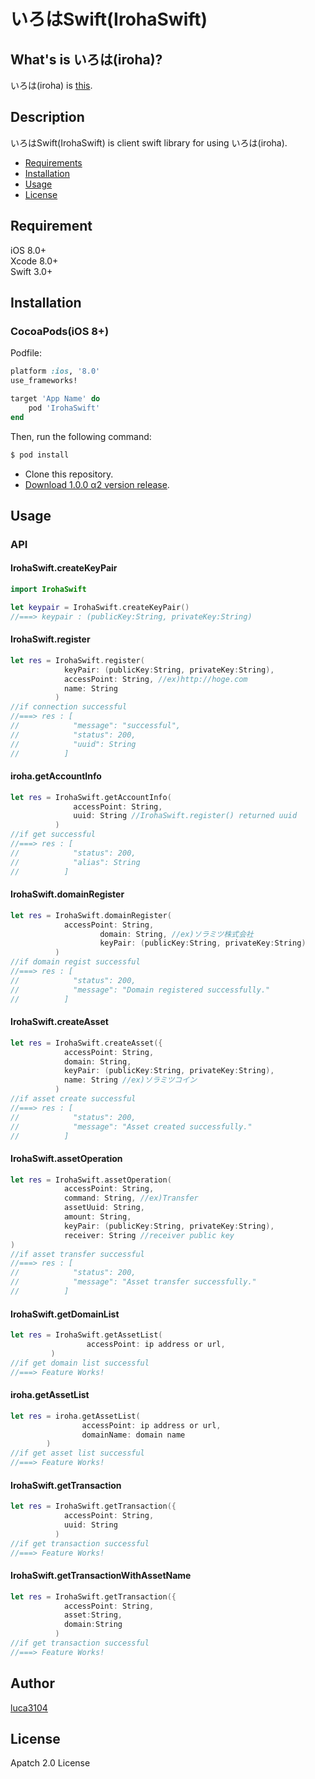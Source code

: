# いろはSwift(IrohaSwift)

## What's is いろは(iroha)?  
いろは(iroha) is [this](https://github.com/soramitsu/iroha).

## Description  
いろはSwift(IrohaSwift) is client swift library for using いろは(iroha).


- [Requirements](#requirements)
- [Installation](#installation)
- [Usage](#usage)
- [License](#license)

## Requirement  
iOS 8.0+  
Xcode 8.0+  
Swift 3.0+  

## Installation  
### CocoaPods(iOS 8+)

Podfile:
```ruby
platform :ios, '8.0'
use_frameworks!

target 'App Name' do
    pod 'IrohaSwift'
end
```

Then, run the following command:

```bash
$ pod install
```
*  Clone this repository.
*  [Download 1.0.0 α2 version release](https://github.com/soramitsu/iroha-ios/releases/tag/1.0.0a2).

## Usage
### API
#### IrohaSwift.createKeyPair
```swift
import IrohaSwift

let keypair = IrohaSwift.createKeyPair()
//===> keypair : (publicKey:String, privateKey:String)
```
#### IrohaSwift.register

```swift
let res = IrohaSwift.register(
            keyPair: (publicKey:String, privateKey:String),
            accessPoint: String, //ex)http://hoge.com
            name: String
          )
//if connection successful
//===> res : [
//            "message": "successful",
//            "status": 200,
//            "uuid": String
//          ]
```

#### iroha.getAccountInfo

```swift
let res = IrohaSwift.getAccountInfo(
              accessPoint: String,
              uuid: String //IrohaSwift.register() returned uuid
          )
//if get successful
//===> res : [
//            "status": 200,
//            "alias": String
//          ]
```
#### IrohaSwift.domainRegister

```swift
let res = IrohaSwift.domainRegister(
            accessPoint: String,
     				domain: String, //ex)ソラミツ株式会社
     				keyPair: (publicKey:String, privateKey:String)
          )
//if domain regist successful
//===> res : [
//            "status": 200,
//            "message": "Domain registered successfully."
//          ]
```

#### IrohaSwift.createAsset

```swift
let res = IrohaSwift.createAsset({
            accessPoint: String,
            domain: String,
            keyPair: (publicKey:String, privateKey:String),
            name: String //ex)ソラミツコイン
          )
//if asset create successful
//===> res : [
//            "status": 200,
//            "message": "Asset created successfully."
//          ]  
```

#### IrohaSwift.assetOperation

```swift
let res = IrohaSwift.assetOperation(
            accessPoint: String,
            command: String, //ex)Transfer
            assetUuid: String,
            amount: String,
            keyPair: (publicKey:String, privateKey:String),
            receiver: String //receiver public key
)
//if asset transfer successful
//===> res : [
//            "status": 200,
//            "message": "Asset transfer successfully."
//          ]
```

#### IrohaSwift.getDomainList

```swift
let res = IrohaSwift.getAssetList(
				 accessPoint: ip address or url,
         )
//if get domain list successful
//===> Feature Works!
```

#### iroha.getAssetList
```swift
let res = iroha.getAssetList(
 				accessPoint: ip address or url,
 				domainName: domain name
        )
//if get asset list successful
//===> Feature Works!
```

#### IrohaSwift.getTransaction

```swift
let res = IrohaSwift.getTransaction({
            accessPoint: String,
            uuid: String
          )
//if get transaction successful
//===> Feature Works!
```

#### IrohaSwift.getTransactionWithAssetName

```swift
let res = IrohaSwift.getTransaction({
            accessPoint: String,
            asset:String,
            domain:String
          )
//if get transaction successful
//===> Feature Works!
```

## Author  
[luca3104](https://github.com/luca3104)

## License
Apatch 2.0 License
